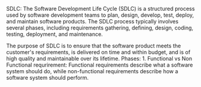 SDLC: The Software Development Life Cycle (SDLC) is a structured process used by software development teams to plan, design, develop, test, deploy, and maintain software products. The SDLC process typically involves several phases, including requirements gathering, defining, design, coding, testing, deployment, and maintenance.

The purpose of SDLC is to ensure that the software product meets the customer's requirements, is delivered on time and within budget, and is of high quality and maintainable over its lifetime.
Phases:
1. 
Functional vs Non Functional requrirement: Functional requirements describe what a software system should do, while non-functional requirements describe how a software system should perform.
